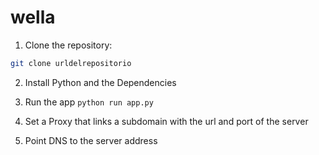 # wella


1. Clone the repository:

```sh
git clone urldelrepositorio
```

2. Install Python and the Dependencies

3. Run the app `python run app.py`
4. Set a Proxy that links a subdomain with the url and port of the server
5. Point DNS to the server address